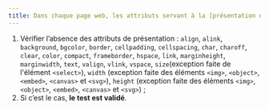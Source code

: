 ```yaml
---
title: Dans chaque page web, les attributs servant à la [présentation de l’information](#presentation-de-l-information) ne doivent pas être présents dans le code source généré des pages. Cette règle est-elle respectée ?
---
```


1. Vérifier l’absence des attributs de présentation : `align`, `alink`, `background`, `bgcolor`, `border`, `cellpadding`, `cellspacing`, `char`, `charoff`, `clear`, `color`, `compact`, `frameborder`, `hspace`, `link`, `marginheight`, `marginwidth`, `text`, `valign`, `vlink`, `vspace`, `size`(exception faite de l'élément `<select>`), `width` (exception faite des éléments `<img>`, `<object>`, `<embed>`, `<canvas>` et `<svg>`), `height` (exception faite des éléments `<img>`, `<object>`, `<embed>`, `<canvas>` et `<svg>`) ;
2. Si c’est le cas, **le test est validé**.
